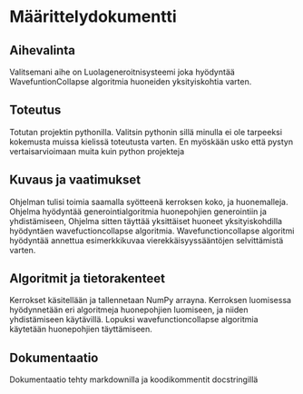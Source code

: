 # Määrittelydokumentti

## Aihevalinta
Valitsemani aihe on Luolageneroitnisysteemi joka hyödyntää WavefuntionCollapse algoritmia huoneiden yksityiskohtia varten.

## Toteutus
Totutan projektin pythonilla. 
Valitsin pythonin sillä minulla ei ole tarpeeksi kokemusta muissa kielissä toteutusta varten.
En myöskään usko että pystyn vertaisarvioimaan muita kuin python projekteja

## Kuvaus ja vaatimukset
Ohjelman tulisi toimia saamalla syötteenä kerroksen koko, ja huonemalleja.
Ohjelma hyödyntää generointialgoritmia huonepohjien generointiin ja yhdistämiseen,
Ohjelma sitten täyttää yksittäiset huoneet yksityiskohdilla hyödyntäen wavefuctioncollapse algoritmia.
Wavefunctioncollapse algoritmi hyödyntää annettua esimerkkikuvaa vierekkäisyyssääntöjen selvittämistä varten.

## Algoritmit ja tietorakenteet
Kerrokset käsitellään ja tallennetaan NumPy arrayna.
Kerroksen luomisessa hyödynnetään eri algoritmeja huonepohjien luomiseen, ja niiden yhdistämiseen käytävillä.
Lopuksi wavefunctioncollapse algoritmia käytetään huonepohjien täyttämiseen.

## Dokumentaatio
Dokumentaatio tehty markdownilla ja koodikommentit docstringillä